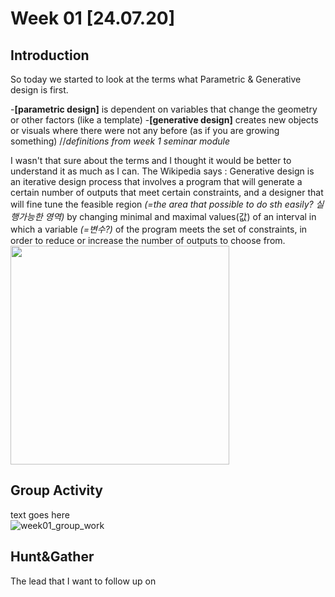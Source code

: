 # Week 01 [24.07.20] 
## Introduction 
So today we started to look at the terms what Parametric & Generative design is first.

-**[parametric design]** is dependent on variables that change the geometry or other factors (like a template)
-**[generative design]** creates new objects or visuals where there were not any before (as if you are growing something) 
//*definitions from week 1 seminar module*

I wasn't that sure about the terms and I thought it would be better to understand it as much as I can.
The Wikipedia says :
Generative design is an iterative design process that involves a program that will generate a certain number of outputs that meet certain constraints, and a designer that will fine tune the feasible region *(=the area that possible to do sth easily? 실행가능한 영역)* by changing minimal and maximal values(값) of an interval in which a variable *(=변수?)* of the program meets the set of constraints, in order to reduce or increase the number of outputs to choose from.
<img src="real-time-generative-design-drives-innovation-topology-optimization-bracket.jpg" width="350" />

## Group Activity
text goes here <br/>
![week01_group_work](https://user-images.githubusercontent.com/68723248/88918545-f7b0fa00-d2ac-11ea-8366-ea64abe1795b.png)

## Hunt&Gather
The lead that I want to follow up on 
